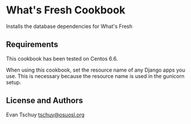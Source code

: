 What's Fresh Cookbook
=====================
Installs the database dependencies for What's Fresh

Requirements
------------
This cookbook has been tested on Centos 6.6.

When using this cookbook, set the resource name of any Django apps you
use. This is necessary because the resource name is used in the gunicorn
setup.

License and Authors
-------------------
Evan Tschuy <tschuy@osuosl.org>
